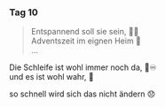 ### Tag 10

> Entspannend soll sie sein, 💆‍♀️  
> Adventszeit im eignen Heim 🏡  
> ...
  
Die Schleife ist wohl immer noch da, 💩♾️  
und es ist wohl wahr, 🤥  
  
so schnell wird sich das nicht ändern 😞